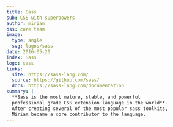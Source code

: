```yaml
---
title: Sass
sub: CSS with superpowers
author: miriam
oss: core team
image:
  type: angle
  svg: logos/sass
date: 2016-05-20
index: Sass
logo: sass
links:
  site: https://sass-lang.com/
  source: https://github.com/sass/
  docs: https://sass-lang.com/documentation
summary: |
  **Sass is the most mature, stable, and powerful
  professional grade CSS extension language in the world**.
  After creating several of the most popular sass toolkits,
  Miriam became a core contributor to the language.
---
```

